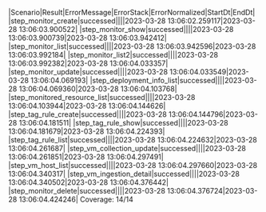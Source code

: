 |Scenario|Result|ErrorMessage|ErrorStack|ErrorNormalized|StartDt|EndDt|
|step_monitor_create|successed||||2023-03-28 13:06:02.259117|2023-03-28 13:06:03.900522|
|step_monitor_show|successed||||2023-03-28 13:06:03.900739|2023-03-28 13:06:03.942412|
|step_monitor_list|successed||||2023-03-28 13:06:03.942596|2023-03-28 13:06:03.992184|
|step_monitor_list2|successed||||2023-03-28 13:06:03.992382|2023-03-28 13:06:04.033357|
|step_monitor_update|successed||||2023-03-28 13:06:04.033549|2023-03-28 13:06:04.069193|
|step_deployment_info_list|successed||||2023-03-28 13:06:04.069360|2023-03-28 13:06:04.103768|
|step_monitored_resource_list|successed||||2023-03-28 13:06:04.103944|2023-03-28 13:06:04.144626|
|step_tag_rule_create|successed||||2023-03-28 13:06:04.144796|2023-03-28 13:06:04.181511|
|step_tag_rule_show|successed||||2023-03-28 13:06:04.181679|2023-03-28 13:06:04.224393|
|step_tag_rule_list|successed||||2023-03-28 13:06:04.224632|2023-03-28 13:06:04.261687|
|step_vm_collection_update|successed||||2023-03-28 13:06:04.261851|2023-03-28 13:06:04.297491|
|step_vm_host_list|successed||||2023-03-28 13:06:04.297660|2023-03-28 13:06:04.340317|
|step_vm_ingestion_detail|successed||||2023-03-28 13:06:04.340502|2023-03-28 13:06:04.376442|
|step_monitor_delete|successed||||2023-03-28 13:06:04.376724|2023-03-28 13:06:04.424246|
Coverage: 14/14
